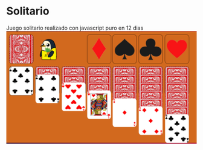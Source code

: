 # Solitario
Juego solitario realizado con javascript puro en 12 dias
<br>
<img src="./img/Captura.PNG">
